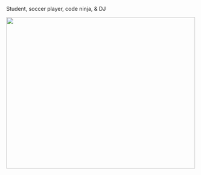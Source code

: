Student, soccer player, code ninja, & DJ

<img src='https://fbcdn-sphotos-a.akamaihd.net/hphotos-ak-ash4/293064_2162976406125_1598040055_32163649_7878984_n.jpg' height='400' width='500'></img>